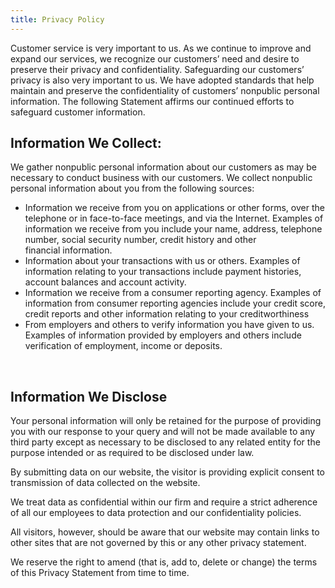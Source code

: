 ```yaml
---
title: Privacy Policy
---
```



Customer service is very important to us. As we continue to improve and expand our services, we recognize our customers’ need and desire to preserve their privacy and confidentiality. Safeguarding our customers’ privacy is also very important to us. We have adopted standards that help maintain and preserve the confidentiality of customers’ nonpublic personal information. The following Statement affirms our continued efforts to safeguard customer information.

## Information We Collect:

We gather nonpublic personal information about our customers as may be necessary to conduct business with our customers. We collect nonpublic personal information about you from the following sources:

* Information we receive from you on applications or other forms, over the telephone or in face-to-face meetings, and via the Internet. Examples of information we receive from you include your name, address, telephone number, social security number, credit history and other financial information.
* Information about your transactions with us or others. Examples of information relating to your transactions include payment histories, account balances and account activity.
* Information we receive from a consumer reporting agency. Examples of information from consumer reporting agencies include your credit score, credit reports and other information relating to your creditworthiness
* From employers and others to verify information you have given to us. Examples of information provided by employers and others include verification of employment, income or deposits.

 

## Information We Disclose

Your personal information will only be retained for the purpose of providing you with our response to your query and will not be made available to any third party except as necessary to be disclosed to any related entity for the purpose intended or as required to be disclosed under law.

By submitting data on our website, the visitor is providing explicit consent to transmission of data collected on the website.

We treat data as confidential within our firm and require a strict adherence of all our employees to data protection and our confidentiality policies.

All visitors, however, should be aware that our website may contain links to other sites that are not governed by this or any other privacy statement.

We reserve the right to amend (that is, add to, delete or change) the terms of this Privacy Statement from time to time.

